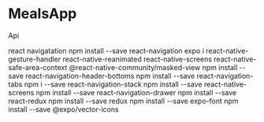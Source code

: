 # MealsApp
Api

react navigatation
npm install --save react-navigation
expo i react-native-gesture-handler react-native-reanimated react-native-screens react-native-safe-area-context @react-native-community/masked-view
npm install --save react-navigation-header-bottoms
npm install --save react-navigation-tabs
npm i --save react-navigation-stack
npm install --save react-native-screens
npm install --save react-navigation-drawer
npm install --save react-redux
npm install --save redux
npm install --save expo-font
npm install --save @expo/vector-icons
